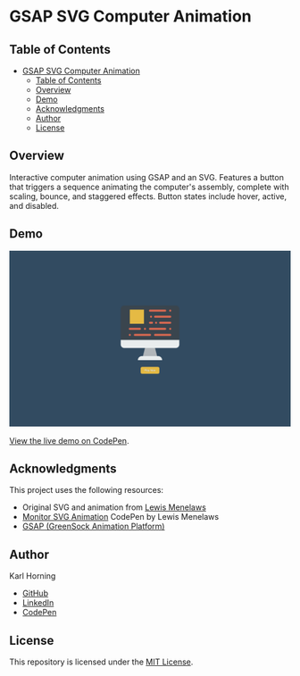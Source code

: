 # GSAP SVG Computer Animation

## Table of Contents

- [GSAP SVG Computer Animation](#gsap-svg-computer-animation)
  - [Table of Contents](#table-of-contents)
  - [Overview](#overview)
  - [Demo](#demo)
  - [Acknowledgments](#acknowledgments)
  - [Author](#author)
  - [License](#license)

## Overview

Interactive computer animation using GSAP and an SVG. Features a button that triggers a sequence animating the computer's assembly, complete with scaling, bounce, and staggered effects. Button states include hover, active, and disabled.

## Demo

![Preview Image](./src/img/preview.png)

[View the live demo on CodePen](https://codepen.io/karlhorning/pen/OJqNMVR).

## Acknowledgments

This project uses the following resources:

- Original SVG and animation from [Lewis Menelaws](https://medium.com/@LewisMenelaws/how-to-create-beautiful-svg-animations-easily-610eb2690ac3)
- [Monitor SVG Animation](https://codepen.io/lewismenelaws/pen/ypKjpd) CodePen by Lewis Menelaws
- [GSAP (GreenSock Animation Platform)](https://greensock.com/)

## Author

Karl Horning

- [GitHub](https://github.com/Karl-Horning/)
- [LinkedIn](https://www.linkedin.com/in/karl-horning/)
- [CodePen](https://codepen.io/karlhorning)

## License

This repository is licensed under the [MIT License](LICENSE).
